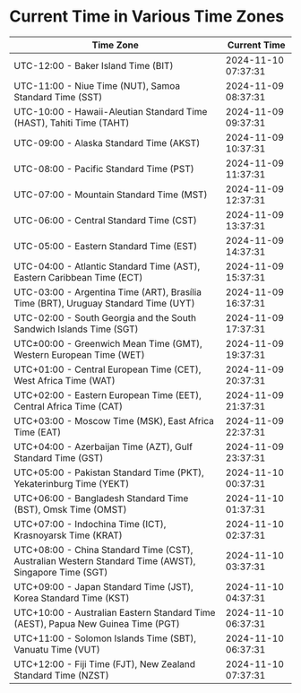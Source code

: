 # Current Time in Various Time Zones

| Time Zone | Current Time |
|-----------|--------------|
| UTC-12:00 - Baker Island Time (BIT) | 2024-11-10 07:37:31 |
| UTC-11:00 - Niue Time (NUT), Samoa Standard Time (SST) | 2024-11-09 08:37:31 |
| UTC-10:00 - Hawaii-Aleutian Standard Time (HAST), Tahiti Time (TAHT) | 2024-11-09 09:37:31 |
| UTC-09:00 - Alaska Standard Time (AKST) | 2024-11-09 10:37:31 |
| UTC-08:00 - Pacific Standard Time (PST) | 2024-11-09 11:37:31 |
| UTC-07:00 - Mountain Standard Time (MST) | 2024-11-09 12:37:31 |
| UTC-06:00 - Central Standard Time (CST) | 2024-11-09 13:37:31 |
| UTC-05:00 - Eastern Standard Time (EST) | 2024-11-09 14:37:31 |
| UTC-04:00 - Atlantic Standard Time (AST), Eastern Caribbean Time (ECT) | 2024-11-09 15:37:31 |
| UTC-03:00 - Argentina Time (ART), Brasília Time (BRT), Uruguay Standard Time (UYT) | 2024-11-09 16:37:31 |
| UTC-02:00 - South Georgia and the South Sandwich Islands Time (SGT) | 2024-11-09 17:37:31 |
| UTC±00:00 - Greenwich Mean Time (GMT), Western European Time (WET) | 2024-11-09 19:37:31 |
| UTC+01:00 - Central European Time (CET), West Africa Time (WAT) | 2024-11-09 20:37:31 |
| UTC+02:00 - Eastern European Time (EET), Central Africa Time (CAT) | 2024-11-09 21:37:31 |
| UTC+03:00 - Moscow Time (MSK), East Africa Time (EAT) | 2024-11-09 22:37:31 |
| UTC+04:00 - Azerbaijan Time (AZT), Gulf Standard Time (GST) | 2024-11-09 23:37:31 |
| UTC+05:00 - Pakistan Standard Time (PKT), Yekaterinburg Time (YEKT) | 2024-11-10 00:37:31 |
| UTC+06:00 - Bangladesh Standard Time (BST), Omsk Time (OMST) | 2024-11-10 01:37:31 |
| UTC+07:00 - Indochina Time (ICT), Krasnoyarsk Time (KRAT) | 2024-11-10 02:37:31 |
| UTC+08:00 - China Standard Time (CST), Australian Western Standard Time (AWST), Singapore Time (SGT) | 2024-11-10 03:37:31 |
| UTC+09:00 - Japan Standard Time (JST), Korea Standard Time (KST) | 2024-11-10 04:37:31 |
| UTC+10:00 - Australian Eastern Standard Time (AEST), Papua New Guinea Time (PGT) | 2024-11-10 06:37:31 |
| UTC+11:00 - Solomon Islands Time (SBT), Vanuatu Time (VUT) | 2024-11-10 06:37:31 |
| UTC+12:00 - Fiji Time (FJT), New Zealand Standard Time (NZST) | 2024-11-10 07:37:31 |
